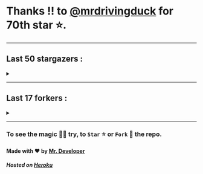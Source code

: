# Thanks !! to [@mrdrivingduck](https://github.com/mrdrivingduck) for 70th star ⭐.
---

## Last 50 stargazers :
<details><summary></summary>

| No. | Profile Pic | Username | Star Number ⭐ |
| :---: | :---: | :---: | :---: |
| 1. | <img src='https://avatars.githubusercontent.com/u/32560442?v=4'> | [@mrdrivingduck](https://github.com/mrdrivingduck) | 70 |
| 2. | <img src='https://avatars.githubusercontent.com/u/105053471?v=4'> | [@Sharmaps1757](https://github.com/Sharmaps1757) | 69 |
| 3. | <img src='https://avatars.githubusercontent.com/u/92579700?v=4'> | [@JohnWickKeanue](https://github.com/JohnWickKeanue) | 68 |
| 4. | <img src='https://avatars.githubusercontent.com/u/87847004?v=4'> | [@Hesenovhuseyn](https://github.com/Hesenovhuseyn) | 67 |
| 5. | <img src='https://avatars.githubusercontent.com/u/104765453?v=4'> | [@youssefnasef](https://github.com/youssefnasef) | 66 |
| 6. | <img src='https://avatars.githubusercontent.com/u/105335749?v=4'> | [@spideyboyaman](https://github.com/spideyboyaman) | 65 |
| 7. | <img src='https://avatars.githubusercontent.com/u/60040629?v=4'> | [@JD906](https://github.com/JD906) | 64 |
| 8. | <img src='https://avatars.githubusercontent.com/u/95572329?v=4'> | [@JoelBobanOffline](https://github.com/JoelBobanOffline) | 63 |
| 9. | <img src='https://avatars.githubusercontent.com/u/86429222?v=4'> | [@arun017s](https://github.com/arun017s) | 62 |
| 10. | <img src='https://avatars.githubusercontent.com/u/66241829?v=4'> | [@AwayJob](https://github.com/AwayJob) | 61 |
| 11. | <img src='https://avatars.githubusercontent.com/u/77918734?v=4'> | [@yourtulloh](https://github.com/yourtulloh) | 60 |
| 12. | <img src='https://avatars.githubusercontent.com/u/92523621?v=4'> | [@omiragk05](https://github.com/omiragk05) | 59 |
| 13. | <img src='https://avatars.githubusercontent.com/u/82395901?v=4'> | [@rakeshyt](https://github.com/rakeshyt) | 58 |
| 14. | <img src='https://avatars.githubusercontent.com/u/87684559?v=4'> | [@Meliodas-Demonking](https://github.com/Meliodas-Demonking) | 57 |
| 15. | <img src='https://avatars.githubusercontent.com/u/86404384?v=4'> | [@eaustin6](https://github.com/eaustin6) | 56 |
| 16. | <img src='https://avatars.githubusercontent.com/u/9571025?v=4'> | [@junedkh](https://github.com/junedkh) | 55 |
| 17. | <img src='https://avatars.githubusercontent.com/u/68769346?v=4'> | [@rajput-hemant](https://github.com/rajput-hemant) | 54 |
| 18. | <img src='https://avatars.githubusercontent.com/u/16763276?v=4'> | [@K4CZP3R](https://github.com/K4CZP3R) | 53 |
| 19. | <img src='https://avatars.githubusercontent.com/u/36649395?v=4'> | [@airsquared](https://github.com/airsquared) | 52 |
| 20. | <img src='https://avatars.githubusercontent.com/u/86813581?v=4'> | [@ImDarkLK](https://github.com/ImDarkLK) | 51 |
| 21. | <img src='https://avatars.githubusercontent.com/u/96438111?v=4'> | [@Gishankrishka2](https://github.com/Gishankrishka2) | 50 |
| 22. | <img src='https://avatars.githubusercontent.com/u/85282650?v=4'> | [@Malith-Rukshan](https://github.com/Malith-Rukshan) | 49 |
| 23. | <img src='https://avatars.githubusercontent.com/u/10355528?v=4'> | [@Lesmiscore](https://github.com/Lesmiscore) | 48 |
| 24. | <img src='https://avatars.githubusercontent.com/u/51000885?v=4'> | [@xK4m3l](https://github.com/xK4m3l) | 47 |
| 25. | <img src='https://avatars.githubusercontent.com/u/60372320?v=4'> | [@antoine-lombardo](https://github.com/antoine-lombardo) | 46 |
| 26. | <img src='https://avatars.githubusercontent.com/u/90955030?v=4'> | [@SPECT3R-69](https://github.com/SPECT3R-69) | 45 |
| 27. | <img src='https://avatars.githubusercontent.com/u/89269794?v=4'> | [@svc64](https://github.com/svc64) | 44 |
| 28. | <img src='https://avatars.githubusercontent.com/u/36570169?v=4'> | [@ClementCastel](https://github.com/ClementCastel) | 43 |
| 29. | <img src='https://avatars.githubusercontent.com/u/41164942?v=4'> | [@rk134](https://github.com/rk134) | 42 |
| 30. | <img src='https://avatars.githubusercontent.com/u/16743370?v=4'> | [@megapro17](https://github.com/megapro17) | 41 |
| 31. | <img src='https://avatars.githubusercontent.com/u/33972938?v=4'> | [@pandamoon21](https://github.com/pandamoon21) | 40 |
| 32. | <img src='https://avatars.githubusercontent.com/u/85753037?v=4'> | [@manifesto1](https://github.com/manifesto1) | 39 |
| 33. | <img src='https://avatars.githubusercontent.com/u/65109659?v=4'> | [@Notaghost9997](https://github.com/Notaghost9997) | 38 |
| 34. | <img src='https://avatars.githubusercontent.com/u/83270075?v=4'> | [@gamer191](https://github.com/gamer191) | 37 |
| 35. | <img src='https://avatars.githubusercontent.com/u/73080587?v=4'> | [@XMYSTERlOUSX](https://github.com/XMYSTERlOUSX) | 36 |
| 36. | <img src='https://avatars.githubusercontent.com/u/17056564?v=4'> | [@0x3c3e](https://github.com/0x3c3e) | 35 |
| 37. | <img src='https://avatars.githubusercontent.com/u/20133621?v=4'> | [@NitroFuN](https://github.com/NitroFuN) | 34 |
| 38. | <img src='https://avatars.githubusercontent.com/u/482367?v=4'> | [@nyuszika7h](https://github.com/nyuszika7h) | 33 |
| 39. | <img src='https://avatars.githubusercontent.com/u/84174959?v=4'> | [@S4TyEndRa](https://github.com/S4TyEndRa) | 32 |
| 40. | <img src='https://avatars.githubusercontent.com/u/103633817?v=4'> | [@NullPointer-Ex](https://github.com/NullPointer-Ex) | 31 |
| 41. | <img src='https://avatars.githubusercontent.com/u/87824092?v=4'> | [@codingtuto](https://github.com/codingtuto) | 30 |
| 42. | <img src='https://avatars.githubusercontent.com/u/82335415?v=4'> | [@rahulmanjhu](https://github.com/rahulmanjhu) | 29 |
| 43. | <img src='https://avatars.githubusercontent.com/u/66910428?v=4'> | [@VIKASIND](https://github.com/VIKASIND) | 28 |
| 44. | <img src='https://avatars.githubusercontent.com/u/57279309?v=4'> | [@Droyder7](https://github.com/Droyder7) | 27 |
| 45. | <img src='https://avatars.githubusercontent.com/u/40000538?v=4'> | [@ShubhamJ010](https://github.com/ShubhamJ010) | 26 |
| 46. | <img src='https://avatars.githubusercontent.com/u/102476142?v=4'> | [@hiroultroid93819](https://github.com/hiroultroid93819) | 25 |
| 47. | <img src='https://avatars.githubusercontent.com/u/87156166?v=4'> | [@Soebb](https://github.com/Soebb) | 24 |
| 48. | <img src='https://avatars.githubusercontent.com/u/40020525?v=4'> | [@Angeloem](https://github.com/Angeloem) | 23 |
| 49. | <img src='https://avatars.githubusercontent.com/u/97869723?v=4'> | [@XRoiDX](https://github.com/XRoiDX) | 22 |
| 50. | <img src='https://avatars.githubusercontent.com/u/97147352?v=4'> | [@ThePachirisu](https://github.com/ThePachirisu) | 21 |
| 51. | <img src='https://avatars.githubusercontent.com/u/90682075?v=4'> | [@Parvez342](https://github.com/Parvez342) | 20 |

</details>

---

## Last 17 forkers :
<details><summary></summary>

| No. | Profile Pic | Username | Fork Number 🍴 |
| :---: | :---: | :---: | :---: |
| 1. | <img src='https://avatars.githubusercontent.com/u/105053471?v=4'> | [@Sharmaps1757](https://github.com/Sharmaps1757) | 18 |
| 2. | <img src='https://avatars.githubusercontent.com/u/100023533?v=4'> | [@omkar1003](https://github.com/omkar1003) | 17 |
| 3. | <img src='https://avatars.githubusercontent.com/u/104765453?v=4'> | [@youssefnasef](https://github.com/youssefnasef) | 16 |
| 4. | <img src='https://avatars.githubusercontent.com/u/105335749?v=4'> | [@spideyboyaman](https://github.com/spideyboyaman) | 15 |
| 5. | <img src='https://avatars.githubusercontent.com/u/88897873?v=4'> | [@yadianluffy](https://github.com/yadianluffy) | 14 |
| 6. | <img src='https://avatars.githubusercontent.com/u/62926341?v=4'> | [@a0v0](https://github.com/a0v0) | 13 |
| 7. | <img src='https://avatars.githubusercontent.com/u/96438111?v=4'> | [@Gishankrishka2](https://github.com/Gishankrishka2) | 12 |
| 8. | <img src='https://avatars.githubusercontent.com/u/91558902?v=4'> | [@rk134-hub](https://github.com/rk134-hub) | 11 |
| 9. | <img src='https://avatars.githubusercontent.com/u/20133621?v=4'> | [@NitroFuN](https://github.com/NitroFuN) | 10 |
| 10. | <img src='https://avatars.githubusercontent.com/u/482367?v=4'> | [@nyuszika7h](https://github.com/nyuszika7h) | 9 |
| 11. | <img src='https://avatars.githubusercontent.com/u/84174959?v=4'> | [@S4TyEndRa](https://github.com/S4TyEndRa) | 8 |
| 12. | <img src='https://avatars.githubusercontent.com/u/66910428?v=4'> | [@VIKASIND](https://github.com/VIKASIND) | 7 |
| 13. | <img src='https://avatars.githubusercontent.com/u/101307401?v=4'> | [@Tellyfun](https://github.com/Tellyfun) | 6 |
| 14. | <img src='https://avatars.githubusercontent.com/u/102476142?v=4'> | [@hiroultroid93819](https://github.com/hiroultroid93819) | 5 |
| 15. | <img src='https://avatars.githubusercontent.com/u/98212032?v=4'> | [@random772](https://github.com/random772) | 4 |
| 16. | <img src='https://avatars.githubusercontent.com/u/97720718?v=4'> | [@MaheshKmr9](https://github.com/MaheshKmr9) | 3 |
| 17. | <img src='https://avatars.githubusercontent.com/u/85005373?v=4'> | [@HerokuMods](https://github.com/HerokuMods) | 2 |

</details>

---
### To see the magic 🧚‍♂️ try, to `Star` ⭐ or `Fork` 🍴 the repo.
#### Made with ❤️ by [Mr. Developer](https://github.com/MrBotDeveloper)
##### Hosted on [Heroku](https://heroku.com)